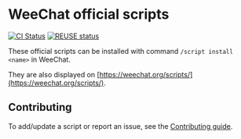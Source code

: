 <!--
SPDX-FileCopyrightText: 2014-2025 Sébastien Helleu <flashcode@flashtux.org>

SPDX-License-Identifier: GPL-3.0-or-later
-->

# WeeChat official scripts

[![CI Status](https://github.com/weechat/scripts/workflows/CI/badge.svg)](https://github.com/weechat/scripts/actions?query=workflow%3A%22CI%22)
[![REUSE status](https://api.reuse.software/badge/github.com/weechat/scripts)](https://api.reuse.software/info/github.com/weechat/scripts)

These official scripts can be installed with command `/script install <name>` in WeeChat.

They are also displayed on [https://weechat.org/scripts/](https://weechat.org/scripts/).

## Contributing

To add/update a script or report an issue, see the [Contributing guide](CONTRIBUTING.md).
